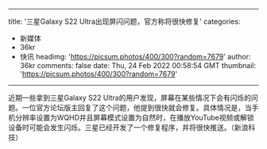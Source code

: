 
---
title: '三星Galaxy S22 Ultra出现屏闪问题，官方称将很快修复'
categories: 
 - 新媒体
 - 36kr
 - 快讯
headimg: 'https://picsum.photos/400/300?random=7679'
author: 36kr
comments: false
date: Thu, 24 Feb 2022 00:58:54 GMT
thumbnail: 'https://picsum.photos/400/300?random=7679'
---

<div>   
近期一些拿到三星Galaxy S22 Ultra的用户发现，屏幕在某些情况下会有闪烁的问题。一位官方论坛版主回复了这个问题，他提到很快就会修复。具体情况是，当手机分辨率设置为WQHD并且屏幕模式设置为自然时，在播放YouTube视频或解锁设备时可能会发生闪烁。三星已经开发了一个修复程序，并将很快推送。（新浪科技）  
</div>
            